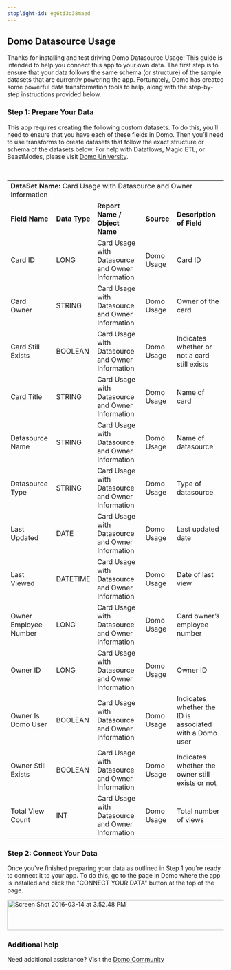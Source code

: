 ```yaml
---
stoplight-id: eg6ti3o38maed
---
```


<div class="col-md-12 content-panel">
                <h2>Domo Datasource Usage</h2>
                <p></p><p>Thanks for installing and test driving <span id="title">Domo Datasource Usage</span>! This guide is intended to help you connect this app to your own data. The first step is to ensure that your data follows the same schema (or structure) of the sample datasets that are currently powering the app. Fortunately, Domo has created some powerful data transformation tools to help, along with the step-by-step instructions provided below.</p>
<div id="Step%201:%20Identify%20Required%20Data%20Fields" class="doc-row">
<h3 class="doc-row-title">Step 1: Prepare Your Data</h3>
<div class="small-pad-bottom">
<p>This app requires creating the following custom datasets. To do this, you’ll need to ensure that you have each of these fields in Domo. Then you’ll need to use transforms to create datasets that follow the exact structure or schema of the datasets below. For help with Dataflows, Magic ETL, or BeastModes, please visit <a href="https://university.domo.com/" target="_blank">Domo University</a>.</p>
</div>
<br>
<div id="custom-data-container">
<p><!--tr>


<td colspan="6"></td>


</tr-->
</p><table id="Card-Usage-with-Datasource-and-Owner-Information">
<tbody>
<tr>
<td colspan="6"><strong>DataSet Name:</strong> <span class="value">Card Usage with Datasource and Owner Information</span></td>
</tr>
<tr>
<td><strong>Field Name</strong></td>
<td><strong>Data Type</strong></td>
<td><strong>Report Name / Object Name</strong></td>
<td><strong>Source </strong></td>
<td colspan="2"><strong>Description of Field</strong></td>
</tr>
<tr>
<td>Card ID</td>
<td>LONG</td>
<td>Card Usage with Datasource and Owner Information</td>
<td>Domo Usage</td>
<td colspan="2">Card ID</td>
</tr>
<tr>
<td>Card Owner</td>
<td>STRING</td>
<td>Card Usage with Datasource and Owner Information</td>
<td>Domo Usage</td>
<td colspan="2">Owner of the card</td>
</tr>
<tr>
<td>Card Still Exists</td>
<td>BOOLEAN</td>
<td>Card Usage with Datasource and Owner Information</td>
<td>Domo Usage</td>
<td colspan="2">Indicates whether or not a card still exists</td>
</tr>
<tr>
<td>Card Title</td>
<td>STRING</td>
<td>Card Usage with Datasource and Owner Information</td>
<td>Domo Usage</td>
<td colspan="2">Name of card</td>
</tr>
<tr>
<td>Datasource Name</td>
<td>STRING</td>
<td>Card Usage with Datasource and Owner Information</td>
<td>Domo Usage</td>
<td colspan="2">Name of datasource</td>
</tr>
<tr>
<td>Datasource Type</td>
<td>STRING</td>
<td>Card Usage with Datasource and Owner Information</td>
<td>Domo Usage</td>
<td colspan="2">Type of datasource</td>
</tr>
<tr>
<td>Last Updated</td>
<td>DATE</td>
<td>Card Usage with Datasource and Owner Information</td>
<td>Domo Usage</td>
<td colspan="2">Last updated date</td>
</tr>
<tr>
<td>Last Viewed</td>
<td>DATETIME</td>
<td>Card Usage with Datasource and Owner Information</td>
<td>Domo Usage</td>
<td colspan="2">Date of last view</td>
</tr>
<tr>
<td>Owner Employee Number</td>
<td>LONG</td>
<td>Card Usage with Datasource and Owner Information</td>
<td>Domo Usage</td>
<td colspan="2">Card owner’s employee number</td>
</tr>
<tr>
<td>Owner ID</td>
<td>LONG</td>
<td>Card Usage with Datasource and Owner Information</td>
<td>Domo Usage</td>
<td colspan="2">Owner ID</td>
</tr>
<tr>
<td>Owner Is Domo User</td>
<td>BOOLEAN</td>
<td>Card Usage with Datasource and Owner Information</td>
<td>Domo Usage</td>
<td colspan="2">Indicates whether the ID is associated with a Domo user</td>
</tr>
<tr>
<td>Owner Still Exists</td>
<td>BOOLEAN</td>
<td>Card Usage with Datasource and Owner Information</td>
<td>Domo Usage</td>
<td colspan="2">Indicates whether the owner still exists or not</td>
</tr>
<tr>
<td>Total View Count</td>
<td>INT</td>
<td>Card Usage with Datasource and Owner Information</td>
<td>Domo Usage</td>
<td colspan="2">Total number of views</td>
</tr>
</tbody>
</table>
<div class="doc-row medium-pad-top">
                <h3 class="doc-row-title">Step 2: Connect Your Data</h3>
                <div class="small-pad-bottom">
                    <p>Once you've finished preparing your data as outlined in Step 1 you're ready to connect it to your app. To do this, go to the page in Domo where the app is installed and click the "CONNECT YOUR DATA" button at the top of the page.</p>
                    <p class="small-pad">
                    <img class="alignnone size-full wp-image-1207" src="https://s3.amazonaws.com/development.domo.com/wp-content/uploads/2016/03/14155707/Screen-Shot-2016-03-14-at-3.52.48-PM1.png" alt="Screen Shot 2016-03-14 at 3.52.48 PM" width="1158" height="71">
                    </p>
                    <div id="ooyalaplayer-IyYTc1MjE61NwLdtrxXvZuhH-dSGbWnR" class="ooyalaplayer"></div>
                    <script>
                        OO.ready(function() {
                            OO.Player.create("ooyalaplayer-IyYTc1MjE61NwLdtrxXvZuhH-dSGbWnR", "IyYTc1MjE61NwLdtrxXvZuhH-dSGbWnR", {
                                height: 380
                            });
                        });
                    </script>
                </div>
                <h3 class="doc-row-title">Additional help</h3>
                <div class="small-pad-bottom">
                    <p>Need additional assistance? Visit the <a href="https://dojo.domo.com">Domo Community</a></p>
                </div>
            </div>
</div>
</div>
<p></p>            </div>
